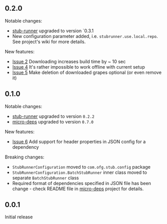0.2.0
-----
Notable changes:
* [stub-runner](https://github.com/4finance//stub-runner) upgraded to version `0.3.1
* New configuration parameter added, i.e. `stubrunner.use.local.repo`. See project's wiki for more details.

New features:
* [Issue 2](https://github.com/4finance/stub-runner-spring/issues/2) Downloading increases build time by ~ 10 sec
* [Issue 4](https://github.com/4finance/stub-runner-spring/issues/4) It's rather impossible to work offline with current setup
* [Issue 5](https://github.com/4finance/stub-runner-spring/issues/5) Make deletion of downloaded grapes optional (or even remove it)

0.1.0
-----
Notable changes:
* [stub-runner](https://github.com/4finance//stub-runner) upgraded to version `0.2.2`
* [micro-deps](https://github.com/4finance/micro-deps) upgraded to version `0.7.0`

New features:
* [Issue 6](https://github.com/4finance/stub-runner-spring/issues/6) Add support for header properties in JSON config for a dependency

Breaking changes:
* `StubRunnerConfiguration` moved to `com.ofg.stub.config` package
* `StubRunnerConfiguration.BatchStubRunner` inner class moved to separate `BatchStubRunner` class
* Required format of dependencies specified in JSON file has been change - check README file in [micro-deps](https://github.com/4finance/micro-deps) project for details.

0.0.1
-----
Initial release

